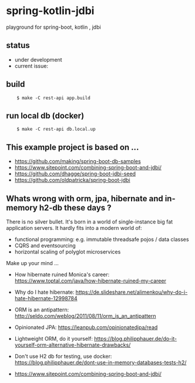 # spring-kotlin-jdbi
playground for spring-boot, kotlin , jdbi

## status

 - under development
 - current issue: 

## build

```
    $ make -C rest-api app.build

```

## run local db (docker)

```
    $ make -C rest-api db.local.up

```

## This example project is based on ...
- https://github.com/making/spring-boot-db-samples
- https://www.sitepoint.com/combining-spring-boot-and-jdbi/
- https://github.com/dhagge/spring-boot-jdbi-seed
- https://github.com/oldpatricka/spring-boot-jdbi

## Whats wrong with orm, jpa, hibernate and in-memory h2-db these days ?

There is no silver bullet. 
It's born in a world of single-instance big fat application servers.
It hardly fits into a modern world of:

- functional programming: e.g. immutable threadsafe pojos / data classes 
- CQRS and eventsourcing
- horizontal scaling of polyglot microservices

Make up your mind ...

- How hibernate ruined Monica's career: https://www.toptal.com/java/how-hibernate-ruined-my-career
- Why do I hate hibernate: https://de.slideshare.net/alimenkou/why-do-i-hate-hibernate-12998784
- ORM is an antipattern: http://seldo.com/weblog/2011/08/11/orm_is_an_antipattern
- Opinionated JPA: https://leanpub.com/opinionatedjpa/read
- Lightweight ORM, do it yourself: https://blog.philipphauer.de/do-it-yourself-orm-alternative-hibernate-drawbacks/
- Don't use H2 db for testing, use docker: https://blog.philipphauer.de/dont-use-in-memory-databases-tests-h2/

- https://www.sitepoint.com/combining-spring-boot-and-jdbi/

